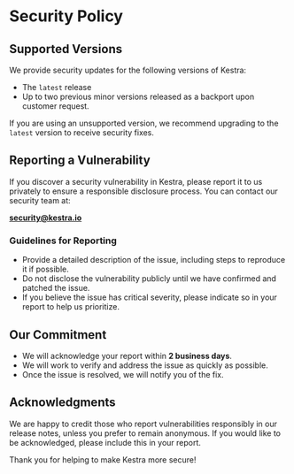 # Security Policy

## Supported Versions

We provide security updates for the following versions of Kestra:

- The `latest` release 
- Up to two previous minor versions released as a backport upon customer request.

If you are using an unsupported version, we recommend upgrading to the `latest` version to receive security fixes.

## Reporting a Vulnerability

If you discover a security vulnerability in Kestra, please report it to us privately to ensure a responsible disclosure process. You can contact our security team at:

**security@kestra.io**

### Guidelines for Reporting
- Provide a detailed description of the issue, including steps to reproduce it if possible.
- Do not disclose the vulnerability publicly until we have confirmed and patched the issue.
- If you believe the issue has critical severity, please indicate so in your report to help us prioritize.

## Our Commitment

- We will acknowledge your report within **2 business days**.
- We will work to verify and address the issue as quickly as possible.
- Once the issue is resolved, we will notify you of the fix.

## Acknowledgments

We are happy to credit those who report vulnerabilities responsibly in our release notes, unless you prefer to remain anonymous. If you would like to be acknowledged, please include this in your report.

Thank you for helping to make Kestra more secure!
